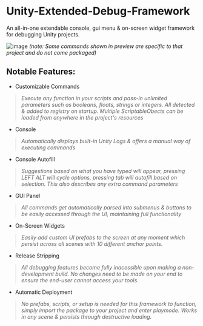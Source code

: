 # Unity-Extended-Debug-Framework
An all-in-one extendable console, gui menu &amp; on-screen widget framework for debugging Unity projects.

![image](https://github.com/user-attachments/assets/c0a5400e-547c-4310-86c5-fabc02917a2d)
*(note: Some commands shown in preview are specific to that project and do not come packaged)*

## Notable Features:
- Customizable Commands
> *Execute any function in your scripts and pass-in unlimited parameters such as booleans, floats, strings or integers. All detected & added to registry on startup. Multiple ScriptableObects can be loaded from anywhere in the project's resources*
- Console
> *Automatically displays built-in Unity Logs & offers a manual way of executing commands*
- Console Autofill
> *Suggestions based on what you have typed will appear, pressing LEFT ALT will cycle options, pressing tab will autofill based on selection.*
> *This also describes any extra command parameters*
- GUI Panel
> *All commands get automatically parsed into submenus & buttons to be easily accessed through the UI, maintaining full functionality*
- On-Screen Widgets
> *Easily add custom UI prefabs to the screen at any moment which persist across all scenes with 10 different anchor points.*
- Release Stripping
> *All debugging features become fully inacessible upon making a non-development build. No changes need to be made on your end to ensure the end-user cannot access your tools.*
- Automatic Deployment
> *No prefabs, scripts, or setup is needed for this framework to function, simply import the package to your project and enter playmode. Works in any scene & persists through destructive loading.*
